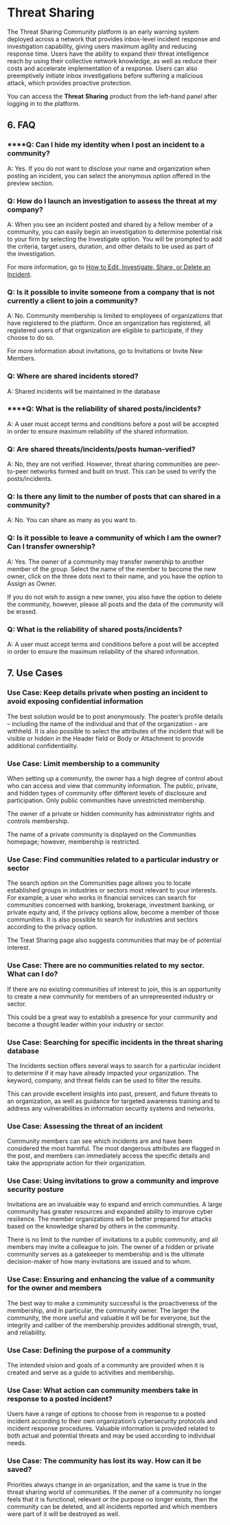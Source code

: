 # Threat Sharing

The Threat Sharing Community platform is an early warning system deployed across a network that provides inbox-level incident response and investigation capability, giving users maximum agility and reducing response time. Users have the ability to expand their threat intelligence reach by using their collective network knowledge, as well as reduce their costs and accelerate implementation of a response. Users can also preemptively initiate inbox investigations before suffering a malicious attack, which provides proactive protection.

You can access the **Threat** **Sharing** product from the left-hand panel after logging in to the platform.

## **6. FAQ**

### **‌**Q: Can I hide my identity when I post an incident to a community?

‌‌A: Yes. If you do not want to disclose your name and organization when posting an incident, you can select the anonymous option offered in the preview section.

### **Q**: How do I launch an investigation to assess the threat at my company?

A: When you see an incident posted and shared by a fellow member of a community, you can easily begin an investigation to determine potential risk to your firm by selecting the Investigate option. You will be prompted to add the criteria, target users, duration, and other details to be used as part of the investigation.&#x20;

For more information, go to [How to Edit, Investigate, Share, or Delete an Incident](incidents.md).

### **‌**‌Q: Is it possible to invite someone from a company that is not currently a client to join a community?

‌A:‌ No. Community membership is limited to employees of organizations that have registered to the platform. Once an organization has registered, all registered users of that organization are eligible to participate, if they choose to do so.

For more information about invitations, go to Invitations or Invite New Members.

### Q: Where are shared incidents stored?

A: Shared incidents will be maintained in the database

### **‌**Q: What is the reliability of shared posts/incidents?

A: A user must accept terms and conditions before a post will be accepted in order to ensure maximum reliability of the shared information.

### **‌Q**: Are shared threats/incidents/posts human-verified?

A: No, they are not verified. However, threat sharing communities are peer-to-peer networks formed and built on trust. This can be used to verify the posts/incidents.

### Q: Is there any limit to the number of posts that can shared in a community?

A: No. You can share as many as you want to.

### Q: Is it possible to leave a community of which I am the owner? Can I transfer ownership?

A: Yes. The owner of a community may transfer ownership to another member of the group. Select the name of the member to become the new owner, click on the three dots next to their name, and you have the option to Assign as Owner.

If you do not wish to assign a new owner, you also have the option to delete the community, however, please all posts and the data of the community will be erased.

### Q: What is the reliability of shared posts/incidents?

A: A user must accept terms and conditions before a post will be accepted in order to ensure the maximum reliability of the shared information.

## 7. Use Cases

### **U**se Case: Keep details private when posting an incident to avoid exposing confidential information

The best solution would be to post anonymously. The poster’s profile details – including the name of the individual and that of the organization - are withheld. It is also possible to select the attributes of the incident that will be visible or hidden in the Header field or Body or Attachment to provide additional confidentiality.

### Use Case: Limit membership to a community

When setting up a community, the owner has a high degree of control about who can access and view that community information. The public, private, and hidden types of community offer different levels of disclosure and participation. Only public communities have unrestricted membership.

The owner of a private or hidden community has administrator rights and controls membership.

The name of a private community is displayed on the Communities homepage; however, membership is restricted.

### **U**se Case: Find communities related to a particular industry or sector

The search option on the Communities page allows you to locate established groups in industries or sectors most relevant to your interests. For example, a user who works in financial services can search for communities concerned with banking, brokerage, investment banking, or private equity and, if the privacy options allow, become a member of those communities. It is also possible to search for industries and sectors according to the privacy option.&#x20;

The Treat Sharing page also suggests communities that may be of potential interest.

### **U**se Case: There are no communities related to my sector. What can I do?

If there are no existing communities of interest to join, this is an opportunity to create a new community for members of an unrepresented industry or sector.

This could be a great way to establish a presence for your community and become a thought leader within your industry or sector.

### Use Case: Searching for specific incidents in the threat sharing database

The Incidents section offers several ways to search for a particular incident to determine if it may have already impacted your organization. The keyword, company, and threat fields can be used to filter the results.

This can provide excellent insights into past, present, and future threats to an organization, as well as guidance for targeted awareness training and to address any vulnerabilities in information security systems and networks.

### **U**se Case: Assessing the threat of an incident

Community members can see which incidents are and have been considered the most harmful. The most dangerous attributes are flagged in the post, and members can immediately access the specific details and take the appropriate action for their organization.

### Use Case: Using invitations to grow a community and improve security posture

Invitations are an invaluable way to expand and enrich communities. A large community has greater resources and expanded ability to improve cyber resilience. The member organizations will be better prepared for attacks based on the knowledge shared by others in the community.

There is no limit to the number of invitations to a public community, and all members may invite a colleague to join. The owner of a hidden or private community serves as a gatekeeper to membership and is the ultimate decision-maker of how many invitations are issued and to whom.

### Use Case: Ensuring and enhancing the value of a community for the owner and members

The best way to make a community successful is the proactiveness of the membership, and in particular, the community owner. The larger the community, the more useful and valuable it will be for everyone, but the integrity and caliber of the membership provides additional strength, trust, and reliability.

### **U**se Case: Defining the purpose of a community

The intended vision and goals of a community are provided when it is created and serve as a guide to activities and membership.

### **U**se Case: What action can community members take in response to a posted incident?

Users have a range of options to choose from in response to a posted incident according to their own organization’s cybersecurity protocols and incident response procedures. Valuable information is provided related to both actual and potential threats and may be used according to individual needs.

### **U**se Case: The community has lost its way. How can it be saved?

Priorities always change in an organization, and the same is true in the threat sharing world of communities. If the owner of a community no longer feels that it is functional, relevant or the purpose no longer exists, then the community can be deleted, and all incidents reported and which members were part of it will be destroyed as well.
